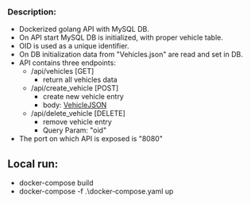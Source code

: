 ### Description:

- Dockerized golang API with MySQL DB.
- On API start MySQL DB is initialized, with proper vehicle table.
- OID is used as a unique identifier.
- On DB initialization data from "Vehicles.json" are read and set in DB.
- API contains three endpoints:
  - /api/vehicles [GET]
     - return all vehicles data
  - /api/create_vehicle [POST]
     - create new vehicle entry
     - body: [VehicleJSON](api/handlers/types.go)
  - /api/delete_vehicle [DELETE]
     - remove vehicle entry
     - Query Param: "oid"
- The port on which API is exposed is "8080"

## Local run:
- docker-compose build
- docker-compose -f .\docker-compose.yaml up
